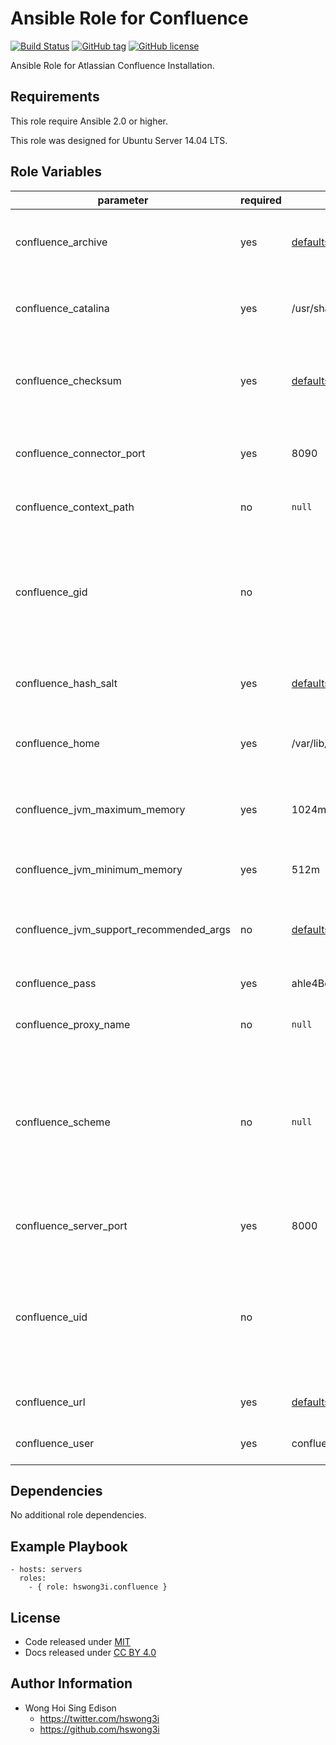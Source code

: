 Ansible Role for Confluence
===========================

[![Build Status](https://travis-ci.org/pantarei/ansible-role-confluence.svg?branch=master)](https://travis-ci.org/pantarei/ansible-role-confluence)
[![GitHub tag](https://img.shields.io/github/tag/pantarei/ansible-role-confluence.svg)](https://github.com/pantarei/ansible-role-confluence)
[![GitHub license](https://img.shields.io/github/license/pantarei/ansible-role-confluence.svg)](https://github.com/pantarei/ansible-role-confluence/blob/master/LICENSE)

Ansible Role for Atlassian Confluence Installation.

Requirements
------------

This role require Ansible 2.0 or higher.

This role was designed for Ubuntu Server 14.04 LTS.

Role Variables
--------------

<table>
<colgroup>
<col width="20%" />
<col width="20%" />
<col width="20%" />
<col width="20%" />
<col width="20%" />
</colgroup>
<thead>
<tr class="header">
<th>parameter</th>
<th>required</th>
<th>default</th>
<th>choices</th>
<th>comments</th>
</tr>
</thead>
<tbody>
<tr class="odd">
<td>confluence_archive</td>
<td>yes</td>
<td><a href="https://github.com/pantarei/ansible-role-confluence/blob/master/defaults/main.yml">defaults/main.yml</a></td>
<td></td>
<td>Download archive filename for cache during (re)install.</td>
</tr>
<tr class="even">
<td>confluence_catalina</td>
<td>yes</td>
<td>/usr/share/confluence</td>
<td></td>
<td>Location for the Confluence installation directory.</td>
</tr>
<tr class="odd">
<td>confluence_checksum</td>
<td>yes</td>
<td><a href="https://github.com/pantarei/ansible-role-confluence/blob/master/defaults/main.yml">defaults/main.yml</a></td>
<td></td>
<td>Download archive sha256 checksum for cache during (re)install.</td>
</tr>
<tr class="even">
<td>confluence_connector_port</td>
<td>yes</td>
<td>8090</td>
<td></td>
<td>Confluence Apache Tomcat connector port.</td>
</tr>
<tr class="odd">
<td>confluence_context_path</td>
<td>no</td>
<td><code>null</code></td>
<td></td>
<td>Pass value as <code>path</code> to <a href="https://github.com/pantarei/ansible-role-confluence/blob/master/templates/usr/share/confluence/conf/server.xml.j2">template</a>.</td>
</tr>
<tr class="even">
<td>confluence_gid</td>
<td>no</td>
<td></td>
<td></td>
<td>Specifying the GID for shared storage. NOTE: This value should only be set once before deploying and then never changed.</td>
</tr>
<tr class="odd">
<td>confluence_hash_salt</td>
<td>yes</td>
<td><a href="https://github.com/pantarei/ansible-role-confluence/blob/master/defaults/main.yml">defaults/main.yml</a></td>
<td></td>
<td>Specific password hash salt for sha512.</td>
</tr>
<tr class="even">
<td>confluence_home</td>
<td>yes</td>
<td>/var/lib/confluence</td>
<td></td>
<td>Location for the Confluence home directory.</td>
</tr>
<tr class="odd">
<td>confluence_jvm_maximum_memory</td>
<td>yes</td>
<td>1024m</td>
<td></td>
<td>Confluence JVM maximum memory usage.</td>
</tr>
<tr class="even">
<td>confluence_jvm_minimum_memory</td>
<td>yes</td>
<td>512m</td>
<td></td>
<td>Confluence JVM minimum memory usage.</td>
</tr>
<tr class="odd">
<td>confluence_jvm_support_recommended_args</td>
<td>no</td>
<td><a href="https://github.com/pantarei/ansible-role-confluence/blob/master/defaults/main.yml">defaults/main.yml</a></td>
<td></td>
<td>Atlassian Support recommended JVM arguments.</td>
</tr>
<tr class="even">
<td>confluence_pass</td>
<td>yes</td>
<td>ahle4Boo</td>
<td></td>
<td>Password for Confluence system user.</td>
</tr>
<tr class="odd">
<td>confluence_proxy_name</td>
<td>no</td>
<td><code>null</code></td>
<td></td>
<td>Pass value as <code>proxyName</code> to <a href="https://github.com/pantarei/ansible-role-confluence/blob/master/templates/usr/share/confluence/conf/server.xml.j2">template</a>.</td>
</tr>
<tr class="even">
<td>confluence_scheme</td>
<td>no</td>
<td><code>null</code></td>
<td><ul>
<li><code>null</code></li>
<li>http</li>
<li>https</li>
</ul></td>
<td>Install Confluence in standalone mode if <code>null</code>, or integrating with Apache using HTTP if <code>http</code>, or integrating with Apache using HTTPS if <code>https</code>.</td>
</tr>
<tr class="odd">
<td>confluence_server_port</td>
<td>yes</td>
<td>8000</td>
<td></td>
<td>Confluence Apache Tomcat server port.</td>
</tr>
<tr class="even">
<td>confluence_uid</td>
<td>no</td>
<td></td>
<td></td>
<td>Specifying the UID for shared storage. NOTE: This value should only be set once before deploying and then never changed.</td>
</tr>
<tr class="odd">
<td>confluence_url</td>
<td>yes</td>
<td><a href="https://github.com/pantarei/ansible-role-confluence/blob/master/defaults/main.yml">defaults/main.yml</a></td>
<td></td>
<td>URL for download archive.</td>
</tr>
<tr class="even">
<td>confluence_user</td>
<td>yes</td>
<td>confluence</td>
<td></td>
<td>Username for Confluence system user.</td>
</tr>
</tbody>
</table>

Dependencies
------------

No additional role dependencies.

Example Playbook
----------------

    - hosts: servers
      roles:
        - { role: hswong3i.confluence }

License
-------

-   Code released under [MIT](https://github.com/pantarei/ansible-role-confluence/blob/master/LICENSE)
-   Docs released under [CC BY 4.0](http://creativecommons.org/licenses/by/4.0/)

Author Information
------------------

-   Wong Hoi Sing Edison
    -   <a href="https://twitter.com/hswong3i" class="uri" class="uri">https://twitter.com/hswong3i</a>
    -   <a href="https://github.com/hswong3i" class="uri" class="uri">https://github.com/hswong3i</a>

